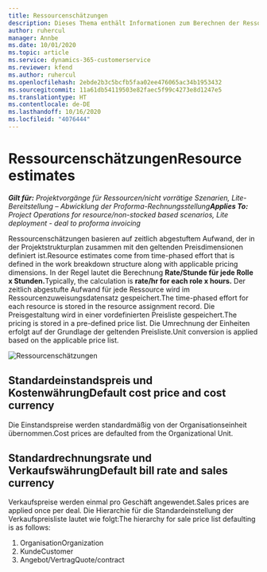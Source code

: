 ```yaml
---
title: Ressourcenschätzungen
description: Dieses Thema enthält Informationen zum Berechnen der Ressourcenschätzungen in Project Operations.
author: ruhercul
manager: Annbe
ms.date: 10/01/2020
ms.topic: article
ms.service: dynamics-365-customerservice
ms.reviewer: kfend
ms.author: ruhercul
ms.openlocfilehash: 2ebde2b3c5bcfb5faa02ee476065ac34b1953432
ms.sourcegitcommit: 11a61db54119503e82faec5f99c4273e8d1247e5
ms.translationtype: HT
ms.contentlocale: de-DE
ms.lasthandoff: 10/16/2020
ms.locfileid: "4076444"
---
```

# <a name="resource-estimates"></a><span data-ttu-id="b92e7-103">Ressourcenschätzungen</span><span class="sxs-lookup"><span data-stu-id="b92e7-103">Resource estimates</span></span>

<span data-ttu-id="b92e7-104">_**Gilt für:** Projektvorgänge für Ressourcen/nicht vorrätige Szenarien, Lite-Bereitstellung – Abwicklung der Proforma-Rechnungsstellung_</span><span class="sxs-lookup"><span data-stu-id="b92e7-104">_**Applies To:** Project Operations for resource/non-stocked based scenarios, Lite deployment - deal to proforma invoicing_</span></span>

<span data-ttu-id="b92e7-105">Ressourcenschätzungen basieren auf zeitlich abgestuftem Aufwand, der in der Projektstrukturplan zusammen mit den geltenden Preisdimensionen definiert ist.</span><span class="sxs-lookup"><span data-stu-id="b92e7-105">Resource estimates come from time-phased effort that is defined in the work breakdown structure along with applicable pricing dimensions.</span></span> <span data-ttu-id="b92e7-106">In der Regel lautet die Berechnung **Rate/Stunde für jede Rolle x Stunden.**</span><span class="sxs-lookup"><span data-stu-id="b92e7-106">Typically, the calculation is **rate/hr for each role x hours.**</span></span> <span data-ttu-id="b92e7-107">Der zeitlich abgestufte Aufwand für jede Ressource wird im Ressourcenzuweisungsdatensatz gespeichert.</span><span class="sxs-lookup"><span data-stu-id="b92e7-107">The time-phased effort for each resource is stored in the resource assignment record.</span></span> <span data-ttu-id="b92e7-108">Die Preisgestaltung wird in einer vordefinierten Preisliste gespeichert.</span><span class="sxs-lookup"><span data-stu-id="b92e7-108">The pricing is stored in a pre-defined price list.</span></span> <span data-ttu-id="b92e7-109">Die Umrechnung der Einheiten erfolgt auf der Grundlage der geltenden Preisliste.</span><span class="sxs-lookup"><span data-stu-id="b92e7-109">Unit conversion is applied based on the applicable price list.</span></span>

![Ressourcenschätzungen](./media/navigation12.png)

## <a name="default-cost-price-and-cost-currency"></a><span data-ttu-id="b92e7-111">Standardeinstandspreis und Kostenwährung</span><span class="sxs-lookup"><span data-stu-id="b92e7-111">Default cost price and cost currency</span></span>

<span data-ttu-id="b92e7-112">Die Einstandspreise werden standardmäßig von der Organisationseinheit übernommen.</span><span class="sxs-lookup"><span data-stu-id="b92e7-112">Cost prices are defaulted from the Organizational Unit.</span></span>

## <a name="default-bill-rate-and-sales-currency"></a><span data-ttu-id="b92e7-113">Standardrechnungsrate und Verkaufswährung</span><span class="sxs-lookup"><span data-stu-id="b92e7-113">Default bill rate and sales currency</span></span>

<span data-ttu-id="b92e7-114">Verkaufspreise werden einmal pro Geschäft angewendet.</span><span class="sxs-lookup"><span data-stu-id="b92e7-114">Sales prices are applied once per deal.</span></span> <span data-ttu-id="b92e7-115">Die Hierarchie für die Standardeinstellung der Verkaufspreisliste lautet wie folgt:</span><span class="sxs-lookup"><span data-stu-id="b92e7-115">The hierarchy for sale price list defaulting is as follows:</span></span>

1. <span data-ttu-id="b92e7-116">Organisation</span><span class="sxs-lookup"><span data-stu-id="b92e7-116">Organization</span></span>
2. <span data-ttu-id="b92e7-117">Kunde</span><span class="sxs-lookup"><span data-stu-id="b92e7-117">Customer</span></span>
3. <span data-ttu-id="b92e7-118">Angebot/Vertrag</span><span class="sxs-lookup"><span data-stu-id="b92e7-118">Quote/contract</span></span>
